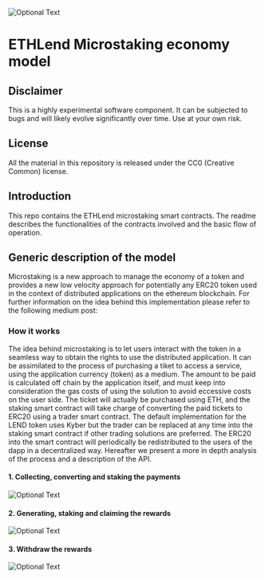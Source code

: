 ![Optional Text](../master/assets/header.png)
# ETHLend Microstaking economy model

## Disclaimer
This is a highly experimental software component. It can be subjected to bugs and will likely evolve significantly over time. Use at your own risk.

## License
All the material in this repository is released under the CC0 (Creative Common) license. 

## Introduction

This repo contains the ETHLend microstaking smart contracts. The readme  describes the functionalities of the contracts involved and the basic flow of operation.

## Generic description of the model

Microstaking is a new approach to manage the economy of a token and provides a new low velocity approach for potentially any ERC20 token used in the context of distributed applications on the ethereum blockchain. For further information on the idea behind this implementation please refer to the following medium post: <link to the post here>

### How it works

The idea behind microstaking is to let users interact with the token in a seamless way to obtain the rights to use the distributed application. It can be assimilated to the process of purchasing a tiket to access a service, using the application currency (token) as a medium. The amount to be paid is calculated off chain by the application itself, and must keep into consideration the gas costs of using the solution to avoid eccessive costs on the user side. The ticket will actually be purchased using ETH, and the staking smart contract will take charge of converting the paid tickets to ERC20 using a trader smart contract. The default implementation for the LEND token uses Kyber but the trader can be replaced at any time into the staking smart contract if other trading solutions are preferred.
The ERC20 into the smart contract will periodically be redistributed to the users of the dapp in a decentralized way. Hereafter we present a more in depth analysis of the process and a description of the API.

#### 1. Collecting, converting and staking the payments

![Optional Text](../master/assets/collection.png)


#### 2. Generating, staking and claiming the rewards

![Optional Text](../master/assets/reward.png)

#### 3. Withdraw the rewards

![Optional Text](../master/assets/withdraw.png)




